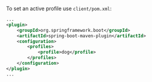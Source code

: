 To set an active profile use `client/pom.xml`:
```xml
...
<plugin>
    <groupId>org.springframework.boot</groupId>
    <artifactId>spring-boot-maven-plugin</artifactId>
    <configuration>
        <profiles>
            <profile>dog</profile>
        </profiles>
    </configuration>
</plugin>
...
```
